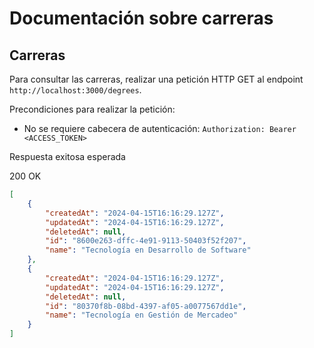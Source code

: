 # Documentación sobre carreras

## Carreras

Para consultar las carreras, realizar una petición HTTP GET al endpoint `http://localhost:3000/degrees`.

Precondiciones para realizar la petición:

- No se requiere cabecera de autenticación: `Authorization: Bearer <ACCESS_TOKEN>`

Respuesta exitosa esperada

200 OK

```json
[
    {
        "createdAt": "2024-04-15T16:16:29.127Z",
        "updatedAt": "2024-04-15T16:16:29.127Z",
        "deletedAt": null,
        "id": "8600e263-dffc-4e91-9113-50403f52f207",
        "name": "Tecnología en Desarrollo de Software"
    },
    {
        "createdAt": "2024-04-15T16:16:29.127Z",
        "updatedAt": "2024-04-15T16:16:29.127Z",
        "deletedAt": null,
        "id": "80370f8b-08bd-4397-af05-a0077567dd1e",
        "name": "Tecnología en Gestión de Mercadeo"
    }
]
```
